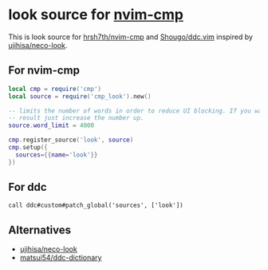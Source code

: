 # look source for [nvim-cmp](https://github.com/hrsh7th/nvim-cmp)
This is look source for [hrsh7th/nvim-cmp](https://github.com/hrsh7th/nvim-cmp) and [Shougo/ddc.vim](https://github.com/Shougo/ddc.vim) inspired by [ujihisa/neco-look](https://github.com/ujihisa/neco-look).


## For nvim-cmp
```lua
local cmp = require('cmp')
local source = require('cmp_look').new()

-- limits the number of words in order to reduce UI blocking. If you want better
-- result just increase the number up.
source.word_limit = 4000

cmp.register_source('look', source)
cmp.setup({
  sources={{name='look'}}
})
```

## For ddc
```vim
call ddc#custom#patch_global('sources', ['look'])
```

## Alternatives
* [ujihisa/neco-look](https://github.com/ujihisa/neco-look)
* [matsui54/ddc-dictionary](https://github.com/matsui54/ddc-dictionary)

